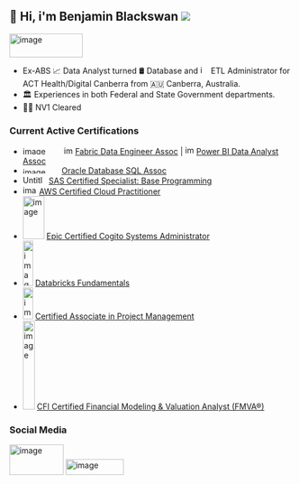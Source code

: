 ## 👋 Hi, i'm Benjamin Blackswan  ![](https://komarev.com/ghpvc/?username=benjaminblackswan&color=blue)


[<img width="130" height="42" alt="image" src="https://github.com/user-attachments/assets/d1c1aed4-9ba0-449b-b6f0-fd29d73859d8" />](https://peerlist.io/benja/resume)


            
* Ex-ABS 📈 Data Analyst turned 🛢 Database and <img width="15" height="15" alt="image" src="https://github.com/user-attachments/assets/327867b8-3609-43d7-b7a4-bc992534730b" />
ETL Administrator for ACT Health/Digital Canberra from 🇦🇺 Canberra, Australia.
* 🏛 Experiences in both Federal and State Government departments.
* 🕵🏻 NV1 Cleared

### Current Active Certifications
* <img width="69" height="14" alt="image" src="https://github.com/user-attachments/assets/e6b6814e-1efd-4e03-96f9-29db0f063567" /> <img width="16" height="15" alt="image" src="https://github.com/user-attachments/assets/9c71cdb3-364e-4ede-ac00-3b0d55dc9c2a" /> [Fabric Data Engineer Assoc](https://learn.microsoft.com/api/credentials/share/en-us/Ben/5BD50860584A6C01?sharingId=907311E47E585488) | <img width="16" height="16" alt="image" src="https://github.com/user-attachments/assets/7e8ccfe1-704e-4b38-a1d6-2ddc4b06b6e0" />
[Power BI Data Analyst Assoc](https://learn.microsoft.com/en-us/users/ben/credentials/d9cccfa80cf0c5b6)
* <img width="65" height="11" alt="image" src="https://github.com/user-attachments/assets/f833a1d8-7c49-423b-aa71-9933af2421d4" /> [Oracle Database SQL Assoc](https://catalog-education.oracle.com/ords/certview/sharebadge?id=1CC7EDBCCAD6C783CA6AC33E19B113ED3BA1121AAC068155332CF430EB87017C)
* <img width="42" height="15" alt="Untitled" src="https://github.com/user-attachments/assets/e17f29b3-7766-4a04-9e6f-22df99560c4c" /> [SAS Certified Specialist: Base Programming](https://www.credly.com/badges/98dfa795-4036-4b30-a89f-c374e7bcebfd)
* <img width="25" height="16" alt="image" src="https://github.com/user-attachments/assets/bd5c1712-a3d5-4f12-b4fc-0eed9501b628" /> [AWS Certified Cloud Practitioner](https://www.credly.com/badges/0d0ea35d-e7ce-412c-aa1b-109b5d20cfb1)
* <img width="38" height="76" alt="image" src="https://github.com/user-attachments/assets/7a9596cf-8774-42dd-94f2-dafbc885ed4a" /> [Epic Certified Cogito Systems Administrator](https://i.imgur.com/XfkR4xy.jpeg)
* <img width="18" height="80" alt="image" src="https://github.com/user-attachments/assets/a882566b-d00a-4a3b-91ab-e1345d40a862" /> [Databricks Fundamentals](https://credentials.databricks.com/51a82c33-0e4e-461e-8ed8-98a491a0ed34#acc.XoNmS7QR)
* <img width="18" height="56" alt="image" src="https://github.com/user-attachments/assets/6d4309d0-e8a1-4d7c-b3d8-d2e6c160a7d9" /> [Certified Associate in Project Management](https://www.credly.com/badges/3975dc4e-7158-44f3-b116-bdad3b8acd9a)
* <img width="21" height="157" alt="image" src="https://github.com/user-attachments/assets/dc589672-3d95-434f-8aa2-259614246d07" /> [CFI Certified Financial Modeling & Valuation Analyst (FMVA®)](https://credentials.corporatefinanceinstitute.com/f32d8e09-8a91-4599-86b6-539622bdee03#acc.LvXrYoE7)



<!---
### Current and Upcoming Projects
|Project<br>ID |Project Name|Status|Number of<br>Sprints|Start Date|End Date|
|:---|:---|:---|:---|:---|:---|
|P2|[Continuous Learning Roadmap](https://github.com/users/benjaminblackswan/projects/2/views/1?sortedBy%5Bdirection%5D=asc&sortedBy%5BcolumnId%5D=206960094)|On-going|∞|N/A|N/A|
|P9|[Conquering DP-600](https://github.com/users/benjaminblackswan/projects/9/views/2?pane=info)|Active|4|2025-07-13|2025-09-06|
|P7|Conquering DP-300|Planned|7|2025-09-07|2025-12-13|
|P10|Renew AWS CCP|Planned|1|2025-12-14|2025-12-27|
-->


### Social Media

[<img width="96" height="54" alt="image" src="https://github.com/user-attachments/assets/c31b4c69-9d8f-43ce-bd01-ec159019b9dc" />](https://app.focusmate.com/user/benjaminblackswan) [<img width="103" height="28" alt="image" src="https://github.com/user-attachments/assets/48a22589-ab40-4b7a-942f-48c03cbce5ed" />](https://www.strava.com/athletes/93130346)


